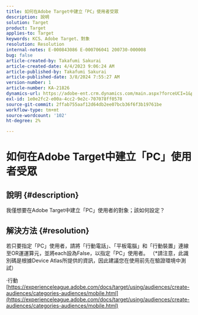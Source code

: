 ```yaml
---
title: 如何在Adobe Target中建立「PC」使用者受眾
description: 說明
solution: Target
product: Target
applies-to: Target
keywords: KCS、Adobe Target、對象
resolution: Resolution
internal-notes: E-000843086 E-000706041 200730-000008
bug: false
article-created-by: Takafumi Sakurai
article-created-date: 4/4/2023 9:06:24 AM
article-published-by: Takafumi Sakurai
article-published-date: 3/8/2024 7:55:27 AM
version-number: 1
article-number: KA-21826
dynamics-url: https://adobe-ent.crm.dynamics.com/main.aspx?forceUCI=1&pagetype=entityrecord&etn=knowledgearticle&id=e3ecdcf4-c7d2-ed11-a7c7-6045bd006ce9
exl-id: 1e0e2fc2-e00a-4cc2-9e2c-707078ff0578
source-git-commit: 2ffab755aaf12d64db2ee07bcb36f6f3b19761be
workflow-type: tm+mt
source-wordcount: '102'
ht-degree: 2%

---
```


# 如何在Adobe Target中建立「PC」使用者受眾

## 說明 {#description}

我僅想要在Adobe Target中建立「PC」使用者的對象；該如何設定？

## 解決方法 {#resolution}


若只要指定「PC」使用者，請將「行動電話」、「平板電腦」和「行動裝置」連線至OR運運算元，並將each設為False，以指定「PC」使用者。 （\*請注意，此識別碼是根據Device Atlas所提供的資訊，因此建議您在使用前先在驗證環境中測試）

·行動
[https://experienceleague.adobe.com/docs/target/using/audiences/create-audiences/categories-audiences/mobile.html](https://experienceleague.adobe.com/docs/target/using/audiences/create-audiences/categories-audiences/mobile.html)
